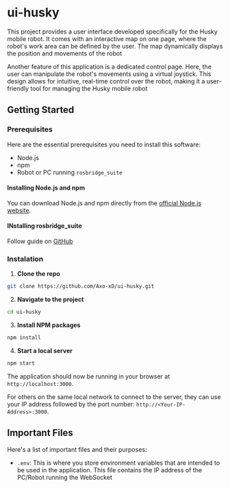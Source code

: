 # ui-husky

This project provides a user interface developed specifically for the Husky mobile robot. It comes with an interactive map on one page, where the robot's work area can be defined by the user. The map dynamically displays the position and movements of the robot

Another feature of this application is a dedicated control page. Here, the user can manipulate the robot's movements using a virtual joystick. This design allows for intuitive, real-time control over the robot, making it a user-friendly tool for managing the Husky mobile robot

## Getting Started

### Prerequisites

Here are the essential prerequisites you need to install this software:

- Node.js
- npm
- Robot or PC running `rosbridge_suite`

#### Installing Node.js and npm

You can download Node.js and npm directly from the [official Node.js website](https://nodejs.org).

#### INstalling rosbridge_suite

Follow guide on [GitHub](https://github.com/RobotWebTools/rosbridge_suite)

### Instalation

1. **Clone the repo**

```bash
git clone https://github.com/Axo-xD/ui-husky.git
```
2. **Navigate to the project**

```bash
cd ui-husky
```
3. **Install NPM packages**

```bash
npm install
```
4. **Start a local server**

```bash
npm start
```
The application should now be running in your browser at `http://localhost:3000`.

For others on the same local network to connect to the server, they can use your IP address followed by the port number: `http://<Your-IP-Address>:3000`.

## Important Files

Here's a list of important files and their purposes:

- `.env`: This is where you store environment variables that are intended to be used in the application. This file contains the IP address of the PC/Robot running the WebSocket


